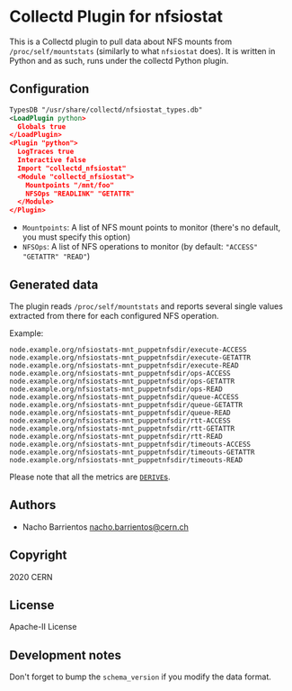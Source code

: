# Collectd Plugin for nfsiostat 

This is a Collectd plugin to pull data about NFS mounts from
`/proc/self/mountstats` (similarly to what `nfsiostat` does). It is written in
Python and as such, runs under the collectd Python plugin.

## Configuration 

```xml
TypesDB "/usr/share/collectd/nfsiostat_types.db" 
<LoadPlugin python> 
  Globals true 
</LoadPlugin> 
<Plugin "python"> 
  LogTraces true 
  Interactive false 
  Import "collectd_nfsiostat" 
  <Module "collectd_nfsiostat"> 
    Mountpoints "/mnt/foo" 
    NFSOps "READLINK" "GETATTR"
  </Module> 
</Plugin> 
```

* `Mountpoints`: A list of NFS mount points to monitor (there's no default, you
  must specify this option)
* `NFSOps`: A list of NFS operations to monitor (by default: `"ACCESS" "GETATTR" "READ"`)

## Generated data

The plugin reads ``/proc/self/mountstats`` and reports several single values
extracted from there for each configured NFS operation.

Example:

```
node.example.org/nfsiostats-mnt_puppetnfsdir/execute-ACCESS
node.example.org/nfsiostats-mnt_puppetnfsdir/execute-GETATTR
node.example.org/nfsiostats-mnt_puppetnfsdir/execute-READ
node.example.org/nfsiostats-mnt_puppetnfsdir/ops-ACCESS
node.example.org/nfsiostats-mnt_puppetnfsdir/ops-GETATTR
node.example.org/nfsiostats-mnt_puppetnfsdir/ops-READ
node.example.org/nfsiostats-mnt_puppetnfsdir/queue-ACCESS
node.example.org/nfsiostats-mnt_puppetnfsdir/queue-GETATTR
node.example.org/nfsiostats-mnt_puppetnfsdir/queue-READ
node.example.org/nfsiostats-mnt_puppetnfsdir/rtt-ACCESS
node.example.org/nfsiostats-mnt_puppetnfsdir/rtt-GETATTR
node.example.org/nfsiostats-mnt_puppetnfsdir/rtt-READ
node.example.org/nfsiostats-mnt_puppetnfsdir/timeouts-ACCESS
node.example.org/nfsiostats-mnt_puppetnfsdir/timeouts-GETATTR
node.example.org/nfsiostats-mnt_puppetnfsdir/timeouts-READ
```

Please note that all the metrics are
[`DERIVE`s](https://collectd.org/wiki/index.php/Data_source).


## Authors
* Nacho Barrientos <nacho.barrientos@cern.ch>

## Copyright
2020 CERN

## License
Apache-II License

## Development notes
Don't forget to bump the `schema_version` if you modify the data format.
